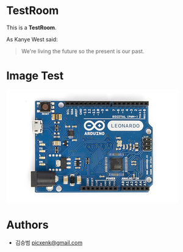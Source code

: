 # TestRoom
This is a **TestRoom**.

As Kanye West said:
> We're living the future so
> the present is our past.

# Image Test
![Arduino Board](/images/arduino.jpg)

# Authors
 * 김승범 <picxenk@gmail.com>
